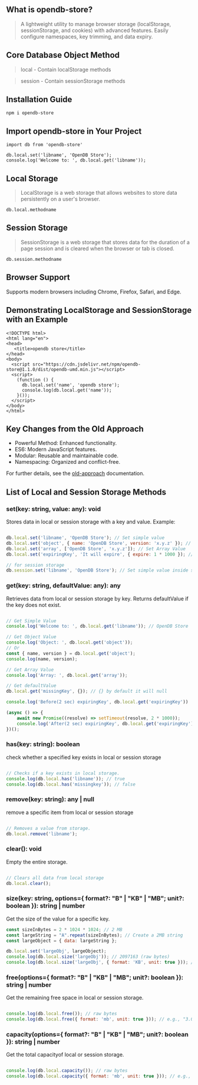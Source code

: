 ## What is opendb-store?

> A lightweight utility to manage browser storage (localStorage, sessionStorage, and cookies) with advanced features. Easily configure namespaces, key trimming, and data expiry.

## Core Database Object Method

> local - Contain localStorage methods

> session - Contain sessionStorage methods

## Installation Guide
```
npm i opendb-store
```

## Import opendb-store in Your Project
```
import db from 'opendb-store'

db.local.set('libname', 'OpenDB Store');
console.log('Welcome to: ', db.local.get('libname'));
```

## Local Storage

> LocalStorage is a web storage that allows websites to store data persistently on a user's browser.

```
db.local.methodname
```

## Session Storage

> SessionStorage is a web storage that stores data for the duration of a page session and is cleared when the browser or tab is closed.

```
db.session.methodname
```

## Browser Support

Supports modern browsers including Chrome, Firefox, Safari, and Edge.

## Demonstrating LocalStorage and SessionStorage with an Example

```
<!DOCTYPE html>
<html lang="en">
<head>
   <title>opendb store</title>
</head>
<body>
  <script src="https://cdn.jsdelivr.net/npm/opendb-store@1.1.0/dist/opendb-umd.min.js"></script>
  <script>
	(function () {
	  db.local.set('name', 'opendb store');
	  console.log(db.local.get('name'));
	}());
  </script>
</body>
</html>
```

## Key Changes from the Old Approach

- Powerful Method: Enhanced functionality.
- ES6: Modern JavaScript features.
- Modular: Reusable and maintainable code.
- Namespacing: Organized and conflict-free.

For further details, see the [old-approach](https://github.com/pankajbisht/openDB/tree/v1-opendb) documentation.

## List of Local and Session Storage Methods

### set(key: string, value: any): void
Stores data in local or session storage with a key and value.
Example:
```javascript

db.local.set('libname', 'OpenDB Store'); // Set simple value
db.local.set('object', { name: 'OpenDB Store', version: 'x.y.z' }); // Set Object Value
db.local.set('array', ['OpenDB Store', 'x.y.z']); // Set Array Value
db.local.set('expiringKey', 'It will expire', { expire: 1 * 1000 }); // Set simple value expire after 1 second

// for session storage
db.session.set('libname', 'OpenDB Store'); // Set simple value inside session storage
```

### get(key: string, defaultValue: any): any
Retrieves data from local or session storage by key. Returns defaultValue if the key does not exist.

```javascript

// Get Simple Value
console.log('Welcome to: ', db.local.get('libname')); // OpenDB Store

// Get Object Value
console.log('Object: ', db.local.get('object'));
// Or
const { name, version } = db.local.get('object');
console.log(name, version);

// Get Array Value
console.log('Array: ', db.local.get('array'));

// Get defaultValue
db.local.get('missingKey', {}); // {} by default it will null

console.log('Before(2 sec) expiringKey', db.local.get('expiringKey'))

(async () => {
    await new Promise((resolve) => setTimeout(resolve, 2 * 1000));
    console.log('After(2 sec) expiringKey', db.local.get('expiringKey')); // will get default value
})();

```

### has(key: string): boolean
check whether a specified key exists in local or session storage

```javascript

// Checks if a key exists in local storage.
console.log(db.local.has('libname')); // true
console.log(db.local.has('missingkey')); // false
```

### remove(key: string): any | null
remove a specific item from local or session storage

```javascript

// Removes a value from storage.
db.local.remove('libname');
```

### clear(): void
Empty the entire storage.

```javascript

// Clears all data from local storage
db.local.clear();
```

### size(key: string, options={ format?: "B" | "KB" | "MB"; unit?: boolean }): string | number
Get the size of the value for a specific key.

```javascript
const sizeInBytes = 2 * 1024 * 1024; // 2 MB
const largeString = "A".repeat(sizeInBytes); // Create a 2MB string
const largeObject = { data: largeString };

db.local.set('largeObj', largeObject);
console.log(db.local.size('largeObj')); // 2097163 (raw bytes)
console.log(db.local.size('largeObj', { format: 'KB', unit: true })); // 2.00 MB
```

### free(options={ format?: "B" | "KB" | "MB"; unit?: boolean }): string | number
Get the remaining free space in local or session storage.

```javascript

console.log(db.local.free()); // raw bytes
console.log(db.local.free({ format: 'mb', unit: true })); // e.g., "3.00 MB"
```

### capacity(options={ format?: "B" | "KB" | "MB"; unit?: boolean }): string | number
Get the total capacityof local or session storage.

```javascript

console.log(db.local.capacity()); // raw bytes
console.log(db.local.capacity({ format: 'mb', unit: true })); // e.g., "5.00 MB"
```
